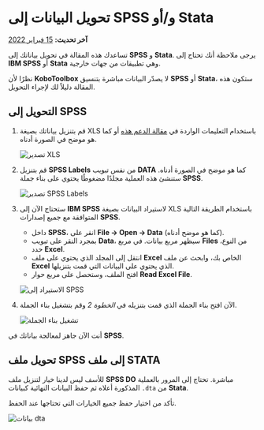 # تحويل البيانات إلى SPSS و/أو Stata
**آخر تحديث:** <a href="https://github.com/kobotoolbox/docs/blob/511ea4cb3c698a4b45e7c2b4efd1af4e356e811f/source/converting_to_spss_and_stata.md" class="reference">15 فبراير 2022</a>

<p class="note">
  تساعدك هذه المقالة في تحويل بياناتك إلى <strong>SPSS</strong> و
  <strong>Stata</strong>. يرجى ملاحظة أنك تحتاج إلى
  <strong>IBM SPSS</strong> أو <strong>Stata</strong> وهي تطبيقات من جهات خارجية.
</p>

نظرًا لأن **KoboToolbox** لا يصدّر البيانات مباشرة بتنسيق **SPSS** أو **Stata**،
ستكون هذه المقالة دليلاً لك لإجراء التحويل.

## التحويل إلى SPSS

1. قم بتنزيل بياناتك بصيغة XLS باستخدام التعليمات الواردة في
   [مقالة الدعم هذه](export_download.md) أو كما هو موضح في الصورة
   أدناه.

    ![تصدير XLS](/images/converting_to_spss_and_stata/export_xls.gif)

2. قم بتنزيل **SPSS Labels** من نفس تبويب **DATA** كما هو موضح في الصورة
   أدناه. ستنشئ هذه العملية مجلدًا مضغوطًا يحتوي على بناء جملة **SPSS**.

    ![تصدير SPSS Labels](/images/converting_to_spss_and_stata/export_spss_labels.gif)

3. ستحتاج الآن إلى **IBM SPSS** لاستيراد البيانات بصيغة XLS باستخدام الطريقة التالية
   المتوافقة مع جميع إصدارات **SPSS**.

    - داخل **SPSS**، انقر على **File -> Open -> Data** (كما هو موضح أدناه).
    - بمجرد النقر على تبويب **Data**، سيظهر مربع بيانات.
      في مربع **Files** من النوع، حدد **Excel**.
    - انتقل إلى المجلد الذي يحتوي على ملف **Excel** الخاص بك، وابحث عن
      ملف **Excel** الذي يحتوي على البيانات التي قمت بتنزيلها.
    - افتح الملف، وستحصل على مربع حوار **Read Excel File**.

    ![الاستيراد إلى SPSS](/images/converting_to_spss_and_stata/import_into_spss.gif)

4. الآن افتح بناء الجملة الذي قمت بتنزيله في _الخطوة 2_ وقم بتشغيل بناء الجملة.

    ![تشغيل بناء الجملة](/images/converting_to_spss_and_stata/run_syntax.jpg)

أنت الآن جاهز لمعالجة بياناتك في **SPSS**.

## تحويل ملف SPSS إلى ملف STATA

للأسف ليس لدينا خيار لتنزيل ملف **SPSS DO** مباشرة.
تحتاج إلى المرور بالعملية المذكورة أعلاه ثم حفظ البيانات النهائية كبيانات `.dta`
من **Stata**.

تأكد من اختيار حفظ جميع الخيارات التي تحتاجها عند الحفظ.

![بيانات dta](/images/converting_to_spss_and_stata/dta_data.jpg)